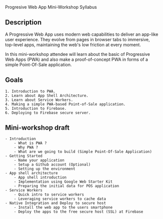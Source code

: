 Progresive Web App Mini-Workshop Syllabus

## Description

A Progressive Web App uses modern web capabilities to deliver an app-like user experience. They evolve from pages in browser tabs to immersive, top-level apps, maintaining the web's low friction at every moment.

In this mini-workshop attendee will learn about the basic of Progressive Web Apps (PWA) and also make a proof-of-concept PWA in forms of a simple Point-Of-Sale application. 

## Goals

	1. Introduction to PWA.
	2. Learn about App Shell Architecture.
	3. Learn about Service Workers.
	4. Making a simple PWA-based Point-of-Sale application.
	5. Introduction to Firebase.
	6. Deploying to Firebase secure server.

## Mini-workshop draft
	- Introduction
		- What is PWA ?
		- Why PWA ?
		- What are we going to build (Simple Point-Of-Sale Application)
	- Getting Started
		- Name your application
		- Setup a Github account (Optional)
		- Setting up the environment
	- App shell architecture
		- App shell introduction
		- Implementation using Google Web Starter Kit
		- Preparing the initial data for POS application
	- Service Workers
		- Quick intro to service workers
		- Leveraging service workers to cache data
	- Native Integration and Deploy to secure host
		- Install the web app to the users smartphone
		- Deploy the apps to the free secure host (SSL) at Firebase
